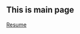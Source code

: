<div>
	<h2>This is main page</h>
</div>
			<a href="https://mayankchib.github.io/dEN/resume/resume.html">Resume</a>
	
